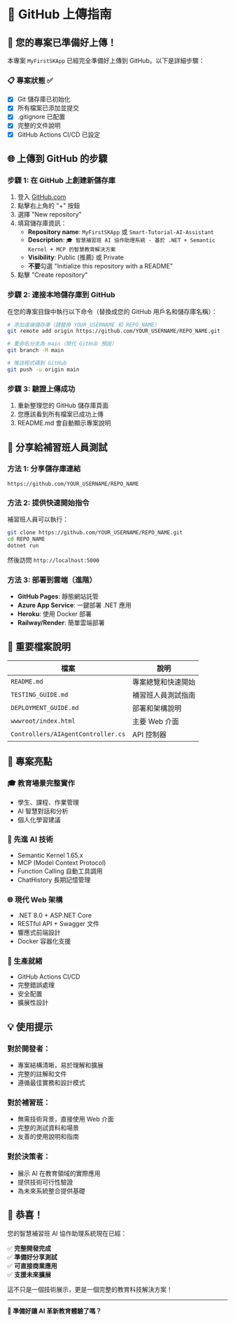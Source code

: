# 🚀 GitHub 上傳指南

## 🎯 您的專案已準備好上傳！

本專案 `MyFirstSKApp` 已經完全準備好上傳到 GitHub。以下是詳細步驟：

### 📋 專案狀態 ✅
- [x] Git 儲存庫已初始化
- [x] 所有檔案已添加並提交
- [x] .gitignore 已配置
- [x] 完整的文件說明
- [x] GitHub Actions CI/CD 已設定

## 🌐 上傳到 GitHub 的步驟

### 步驟 1: 在 GitHub 上創建新儲存庫

1. 登入 [GitHub.com](https://github.com)
2. 點擊右上角的 "+" 按鈕
3. 選擇 "New repository"
4. 填寫儲存庫資訊：
   - **Repository name**: `MyFirstSKApp` 或 `Smart-Tutorial-AI-Assistant`
   - **Description**: `🎓 智慧補習班 AI 協作助理系統 - 基於 .NET + Semantic Kernel + MCP 的智慧教育解決方案`
   - **Visibility**: Public (推薦) 或 Private
   - **不要**勾選 "Initialize this repository with a README"
5. 點擊 "Create repository"

### 步驟 2: 連接本地儲存庫到 GitHub

在您的專案目錄中執行以下命令（替換成您的 GitHub 用戶名和儲存庫名稱）：

```bash
# 添加遠端儲存庫（請替換 YOUR_USERNAME 和 REPO_NAME）
git remote add origin https://github.com/YOUR_USERNAME/REPO_NAME.git

# 重命名分支為 main（現代 GitHub 預設）
git branch -M main

# 推送程式碼到 GitHub
git push -u origin main
```

### 步驟 3: 驗證上傳成功

1. 重新整理您的 GitHub 儲存庫頁面
2. 您應該看到所有檔案已成功上傳
3. README.md 會自動顯示專案說明

## 📱 分享給補習班人員測試

### 方法 1: 分享儲存庫連結
```
https://github.com/YOUR_USERNAME/REPO_NAME
```

### 方法 2: 提供快速開始指令
補習班人員可以執行：
```bash
git clone https://github.com/YOUR_USERNAME/REPO_NAME.git
cd REPO_NAME
dotnet run
```
然後訪問 `http://localhost:5000`

### 方法 3: 部署到雲端（進階）
- **GitHub Pages**: 靜態網站託管
- **Azure App Service**: 一鍵部署 .NET 應用
- **Heroku**: 使用 Docker 部署
- **Railway/Render**: 簡單雲端部署

## 🎯 重要檔案說明

| 檔案 | 說明 |
|------|------|
| `README.md` | 專案總覽和快速開始 |
| `TESTING_GUIDE.md` | 補習班人員測試指南 |
| `DEPLOYMENT_GUIDE.md` | 部署和架構說明 |
| `wwwroot/index.html` | 主要 Web 介面 |
| `Controllers/AIAgentController.cs` | API 控制器 |

## 🌟 專案亮點

### 🎓 教育場景完整實作
- 學生、課程、作業管理
- AI 智慧對話和分析
- 個人化學習建議

### 🤖 先進 AI 技術
- Semantic Kernel 1.65.x
- MCP (Model Context Protocol)
- Function Calling 自動工具調用
- ChatHistory 長期記憶管理

### 🌐 現代 Web 架構
- .NET 8.0 + ASP.NET Core
- RESTful API + Swagger 文件
- 響應式前端設計
- Docker 容器化支援

### 🚀 生產就緒
- GitHub Actions CI/CD
- 完整錯誤處理
- 安全配置
- 擴展性設計

## 💡 使用提示

### 對於開發者：
- 專案結構清晰，易於理解和擴展
- 完整的註解和文件
- 遵循最佳實務和設計模式

### 對於補習班：
- 無需技術背景，直接使用 Web 介面
- 完整的測試資料和場景
- 友善的使用說明和指南

### 對於決策者：
- 展示 AI 在教育領域的實際應用
- 提供技術可行性驗證
- 為未來系統整合提供基礎

## 🎊 恭喜！

您的智慧補習班 AI 協作助理系統現在已經：

✅ **完整開發完成**  
✅ **準備好分享測試**  
✅ **可直接商業應用**  
✅ **支援未來擴展**  

這不只是一個技術展示，更是一個完整的教育科技解決方案！

---

**🚀 準備好讓 AI 革新教育體驗了嗎？**